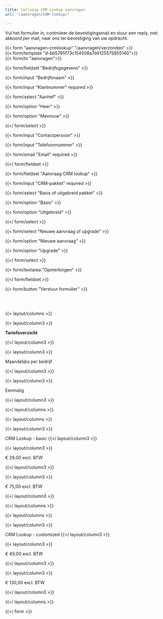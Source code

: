 ```yaml
---
title: Callvoip CRM Lookup aanvragen
url: "/aanvragen/CRM-lookup/"

---
```

Vul het formulier in, controleer de bevestigingsmail en stuur een reply, met akkoord per mail, naar ons ter bevestiging van uw opdracht.

{{< form "aanvragen-crmlookup" "/aanvragen/verzonden" >}}  
{{< form/template "d-bb5785f73c154508a7d4125575855140">}}  
{{< form/to "aanvragen">}}

{{< form/fieldset "Bedrijfsgegevens" >}}

{{< form/input "Bedrijfsnaam" >}}

{{< form/input "Klantnummer" required >}}

{{< form/select "Aanhef" >}}

{{< form/option "Heer" >}}

{{< form/option "Mevrouw" >}}

{{</ form/select >}}

{{< form/input "Contactpersoon" >}}

{{< form/input "Telefoonnummer" >}}

{{< form/email "Email" required >}}

{{</ form/fieldset >}}

{{< form/fieldset "Aanvraag CRM lookup" >}}

{{< form/input "CRM-pakket" required >}}

{{< form/select "Basis of uitgebreid pakket" >}}

{{< form/option "Basis" >}}

{{< form/option "Uitgebreid" >}}

{{</ form/select >}}

{{< form/select "Nieuwe aanvraag of upgrade" >}}

{{< form/option "Nieuwe aanvraag" >}}

{{< form/option "Upgrade" >}}

{{</ form/select >}}

{{< form/textarea "Opmerkingen" >}}

{{</ form/fieldset >}}

{{< form/button "Verstuur formulier" >}}

<br><br>

{{< layout/columns >}}

{{< layout/column3 >}}

**Tariefoverzicht**

{{</ layout/column3 >}}

{{< layout/column3 >}}

Maandelijks per bedrijf

{{</ layout/column3 >}}

{{< layout/column3 >}}

Eenmalig

{{</ layout/column3 >}}

{{</ layout/columns >}}

{{< layout/columns >}}

{{< layout/column3 >}}

CRM Lookup - basic
{{</ layout/column3 >}}

{{< layout/column3 >}}

€ 29,00 excl. BTW

{{</ layout/column3 >}}

{{< layout/column3 >}}

€ 75,00 excl. BTW

{{</ layout/column3 >}}

{{</ layout/columns >}}

{{< layout/columns >}}

{{< layout/column3 >}}

CRM Lookup - customized
{{</ layout/column3 >}}

{{< layout/column3 >}}

€ 49,00 excl. BTW

{{</ layout/column3 >}}

{{< layout/column3 >}}

€ 130,00 excl. BTW

{{</ layout/column3 >}}

{{</ layout/columns >}}

{{</ form >}}
